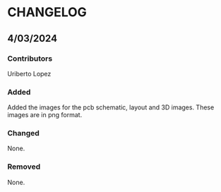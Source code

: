 # CHANGELOG

## 4/03/2024
### Contributors
Uriberto Lopez

### Added
Added the images for the pcb schematic, layout and 3D images. These images are in png format.

### Changed
None. 

### Removed
None.